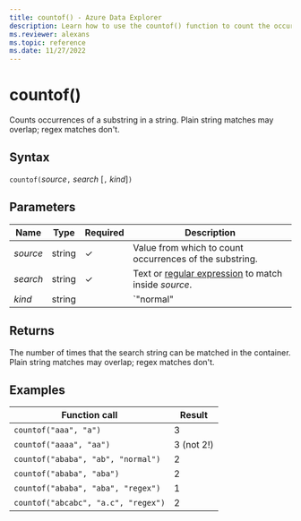 ```yaml
---
title: countof() - Azure Data Explorer
description: Learn how to use the countof() function to count the occurrences of a substring in a string.
ms.reviewer: alexans
ms.topic: reference
ms.date: 11/27/2022
---
```

# countof()

Counts occurrences of a substring in a string. Plain string matches may overlap; regex matches don't.

## Syntax

`countof(`*source*`,` *search* [`,` *kind*]`)`

## Parameters

| Name | Type | Required | Description |
| -- | -- | -- | -- |
| *source* | string | &check; | Value from which to count occurrences of the substring. |
| *search* | string | &check; | Text or [regular expression](./re2.md) to match inside *source*. |
| *kind* | string | |`"normal"|"regex"`. Default `normal`. |

## Returns

The number of times that the search string can be matched in the container. Plain string matches may overlap; regex matches don't.

## Examples

|Function call|Result|
|---|---
|`countof("aaa", "a")`| 3
|`countof("aaaa", "aa")`| 3 (not 2!)
|`countof("ababa", "ab", "normal")`| 2
|`countof("ababa", "aba")`| 2
|`countof("ababa", "aba", "regex")`| 1
|`countof("abcabc", "a.c", "regex")`| 2
